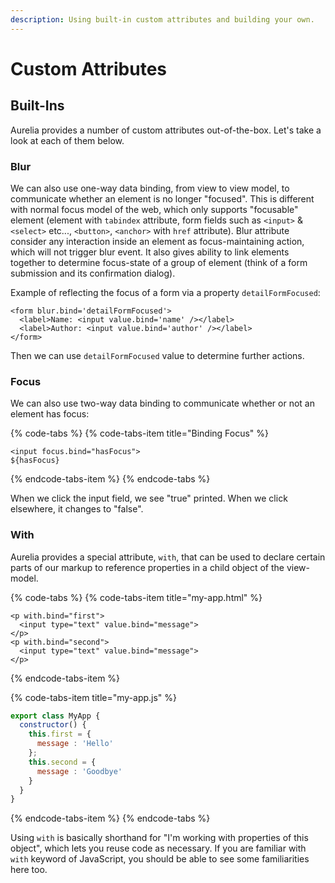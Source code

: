 ```yaml
---
description: Using built-in custom attributes and building your own.
---
```


# Custom Attributes

## Built-Ins

Aurelia provides a number of custom attributes out-of-the-box. Let's take a look at each of them below.

### Blur

We can also use one-way data binding, from view to view model, to communicate whether an element is no longer "focused". This is different with normal focus model of the web, which only supports "focusable" element \(element with `tabindex` attribute, form fields such as `<input>` & `<select>` etc..., `<button>`, `<anchor>` with `href` attribute\). Blur attribute consider any interaction inside an element as focus-maintaining action, which will not trigger blur event. It also gives ability to link elements together to determine focus-state of a group of element \(think of a form submission and its confirmation dialog\).

Example of reflecting the focus of a form via a property `detailFormFocused`:

```markup
<form blur.bind='detailFormFocused'>
  <label>Name: <input value.bind='name' /></label>
  <label>Author: <input value.bind='author' /></label>
</form>
```

Then we can use `detailFormFocused` value to determine further actions.

### Focus

We can also use two-way data binding to communicate whether or not an element has focus:

{% code-tabs %}
{% code-tabs-item title="Binding Focus" %}
```markup
<input focus.bind="hasFocus">
${hasFocus}
```
{% endcode-tabs-item %}
{% endcode-tabs %}

When we click the input field, we see "true" printed. When we click elsewhere, it changes to "false".

### With

Aurelia provides a special attribute, `with`, that can be used to declare certain parts of our markup to reference properties in a child object of the view-model.

{% code-tabs %}
{% code-tabs-item title="my-app.html" %}
```markup
<p with.bind="first">
  <input type="text" value.bind="message">
</p>
<p with.bind="second">
  <input type="text" value.bind="message">
</p>
```
{% endcode-tabs-item %}

{% code-tabs-item title="my-app.js" %}
```javascript
export class MyApp {
  constructor() {
    this.first = {
      message : 'Hello'
    };
    this.second = {
      message : 'Goodbye'
    }
  }
}
```
{% endcode-tabs-item %}
{% endcode-tabs %}

Using `with` is basically shorthand for "I'm working with properties of this object", which lets you reuse code as necessary. If you are familiar with `with` keyword of JavaScript, you should be able to see some familiarities here too.

### 

## 

